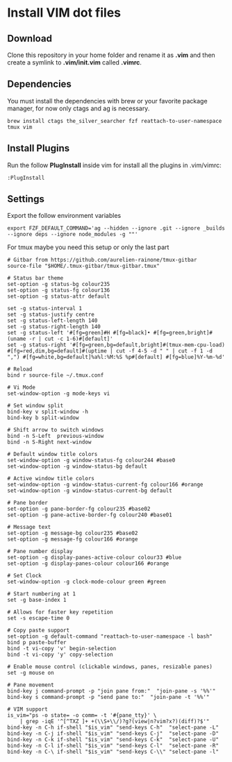 # Install VIM dot files

## Download

Clone this repository in your home folder and rename it as **.vim** and then create a symlink to **.vim/init.vim** called **.vimrc**.

## Dependencies

You must install the dependencies with brew or your favorite package manager, for now only ctags and ag is necessary.

    brew install ctags the_silver_searcher fzf reattach-to-user-namespace tmux vim

## Install Plugins

Run the follow **PlugInstall** inside vim for install all the plugins in .vim/vimrc:

    :PlugInstall

## Settings

Export the follow environment variables

    export FZF_DEFAULT_COMMAND='ag --hidden --ignore .git --ignore _builds --ignore deps --ignore node_modules -g ""'

For tmux maybe you need this setup or only the last part

    # Gitbar from https://github.com/aurelien-rainone/tmux-gitbar
    source-file "$HOME/.tmux-gitbar/tmux-gitbar.tmux"

    # Status bar theme
    set-option -g status-bg colour235
    set-option -g status-fg colour136
    set-option -g status-attr default

    set -g status-interval 1
    set -g status-justify centre
    set -g status-left-length 140
    set -g status-right-length 140
    set -g status-left '#[fg=green]#H #[fg=black]• #[fg=green,bright]#(uname -r | cut -c 1-6)#[default]'
    set -g status-right '#[fg=green,bg=default,bright]#(tmux-mem-cpu-load) #[fg=red,dim,bg=default]#(uptime | cut -f 4-5 -d " " | cut -f 1 -d ",") #[fg=white,bg=default]%a%l:%M:%S %p#[default] #[fg=blue]%Y-%m-%d'

    # Reload
    bind r source-file ~/.tmux.conf

    # Vi Mode
    set-window-option -g mode-keys vi

    # Set window split
    bind-key v split-window -h
    bind-key b split-window

    # Shift arrow to switch windows
    bind -n S-Left  previous-window
    bind -n S-Right next-window

    # Default window title colors
    set-window-option -g window-status-fg colour244 #base0
    set-window-option -g window-status-bg default

    # Active window title colors
    set-window-option -g window-status-current-fg colour166 #orange
    set-window-option -g window-status-current-bg default

    # Pane border
    set-option -g pane-border-fg colour235 #base02
    set-option -g pane-active-border-fg colour240 #base01

    # Message text
    set-option -g message-bg colour235 #base02
    set-option -g message-fg colour166 #orange

    # Pane number display
    set-option -g display-panes-active-colour colour33 #blue
    set-option -g display-panes-colour colour166 #orange

    # Set Clock
    set-window-option -g clock-mode-colour green #green

    # Start numbering at 1
    set -g base-index 1

    # Allows for faster key repetition
    set -s escape-time 0

    # Copy paste support
    set-option -g default-command "reattach-to-user-namespace -l bash"
    bind p paste-buffer
    bind -t vi-copy 'v' begin-selection
    bind -t vi-copy 'y' copy-selection

    # Enable mouse control (clickable windows, panes, resizable panes)
    set -g mouse on

    # Pane movement
    bind-key j command-prompt -p "join pane from:"  "join-pane -s '%%'"
    bind-key s command-prompt -p "send pane to:"  "join-pane -t '%%'"

    # VIM support
    is_vim="ps -o state= -o comm= -t '#{pane_tty}' \
        | grep -iqE '^[^TXZ ]+ +(\\S+\\/)?g?(view|n?vim?x?)(diff)?$'"
    bind-key -n C-h if-shell "$is_vim" "send-keys C-h"  "select-pane -L"
    bind-key -n C-j if-shell "$is_vim" "send-keys C-j"  "select-pane -D"
    bind-key -n C-k if-shell "$is_vim" "send-keys C-k"  "select-pane -U"
    bind-key -n C-l if-shell "$is_vim" "send-keys C-l"  "select-pane -R"
    bind-key -n C-\ if-shell "$is_vim" "send-keys C-\\" "select-pane -l"
